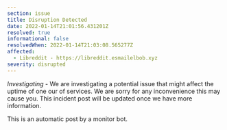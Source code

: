 ```yaml
---
section: issue
title: Disruption Detected
date: 2022-01-14T21:01:56.431201Z
resolved: true
informational: false
resolvedWhen: 2022-01-14T21:03:08.565277Z
affected:
  - Libreddit - https://libreddit.esmailelbob.xyz
severity: disrupted
---
```

*Investigating* - We are investigating a potential issue that might affect the uptime of one our of services. We are sorry for any inconvenience this may cause you. This incident post will be updated once we have more information.

This is an automatic post by a monitor bot.
        